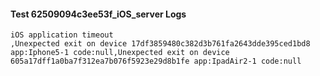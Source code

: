 #### Test 62509094c3ee53f_iOS_server Logs


```
iOS application timeout
,Unexpected exit on device 17df3859480c382d3b761fa2643dde395ced1bd8 app:Iphone5-1 code:null,Unexpected exit on device 605a17dff1a0ba7f312ea7b076f5923e29d8b1fe app:IpadAir2-1 code:null
```
